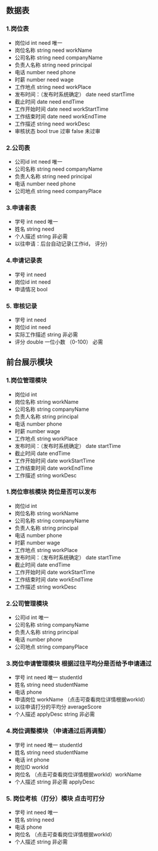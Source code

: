 ## 数据表
### 1.岗位表
+ 岗位id int need 唯一
+ 岗位名称 string need  workName
+ 公司名称 string need companyName
+ 负责人名称 string need principal
+ 电话 number need phone
+ 时薪 number need wage
+ 工作地点 string need workPlace
+ 发布时间：（发布时系统确定） date need startTime
+ 截止时间 date need endTime
+ 工作开始时间 date need workStartTime
+ 工作结束时间 date need workEndTime
+ 工作描述 string need workDesc
+ 审核状态 bool true 过审 false 未过审

### 2.公司表
+ 公司id int need 唯一
+ 公司名称 string need companyName
+ 负责人名称 string need principal
+ 电话 number need phone
+ 公司地点 string need companyPlace

### 3.申请者表
+ 学号 int need 唯一
+ 姓名 string need
+ 个人描述 string 非必需
+ 以往申请：后台自动记录{工作id， 评分}

### 4.申请记录表
+ 学号 int need
+ 岗位id int need
+ 申请情况 bool

### 5. 审核记录
+ 学号 int need
+ 岗位id int need
+ 实际工作描述 string 非必需
+ 评分 double 一位小数 （0-100） 必需

## 前台展示模块
### 1.岗位管理模块
+ 岗位id int
+ 岗位名称 string   workName
+ 公司名称 string  companyName
+ 负责人名称 string  principal
+ 电话 number  phone
+ 时薪 number  wage
+ 工作地点 string  workPlace
+ 发布时间：（发布时系统确定） date  startTime
+ 截止时间 date  endTime
+ 工作开始时间 date  workStartTime
+ 工作结束时间 date  workEndTime
+ 工作描述 string  workDesc

### 1.岗位审核模块 岗位是否可以发布
+ 岗位id int
+ 岗位名称 string   workName
+ 公司名称 string  companyName
+ 负责人名称 string  principal
+ 电话 number  phone
+ 时薪 number  wage
+ 工作地点 string  workPlace
+ 发布时间：（发布时系统确定） date  startTime
+ 截止时间 date  endTime
+ 工作开始时间 date  workStartTime
+ 工作结束时间 date  workEndTime
+ 工作描述 string  workDesc

### 2.公司管理模块
+ 公司id int  唯一
+ 公司名称 string  companyName
+ 负责人名称 string  principal
+ 电话 number  phone
+ 公司地点 string  companyPlace

### 3.岗位申请管理模块 根据过往平均分是否给予申请通过
+ 学号 int need 唯一 studentId
+ 姓名 string need studentName
+ 电话 phone
+ 申请岗位 workName （点击可查看岗位详情根据workId）
+ 以往申请打分的平均分 averageScore
+ 个人描述 applyDesc string 非必需

### 4.岗位调整模块 （申请通过后再调整）
+ 学号 int need 唯一 studentId
+ 姓名 string need studentName
+ 电话 int phone
+ 岗位ID workId
+ 岗位名 （点击可查看岗位详情根据workId）workName
+ 个人描述 string 非必需 applyDesc

### 5. 岗位考核（打分）模块 点击可打分
+ 学号 int need 唯一
+ 姓名 string need
+ 电话 phone
+ 岗位名 （点击可查看岗位详情根据workId）
+ 个人描述 string 非必需
